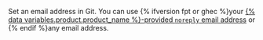 Set an email address in Git. You can use {% ifversion fpt or ghec %}your [{% data variables.product.product_name %}-provided `noreply` email address](/articles/setting-your-commit-email-address) or {% endif %}any email address.
